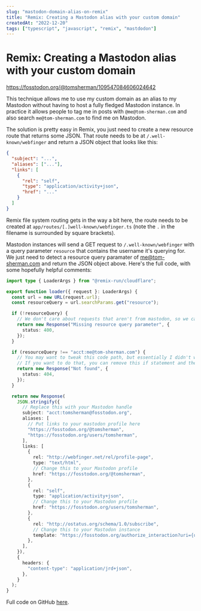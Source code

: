 ```yaml
---
slug: "mastodon-domain-alias-on-remix"
title: "Remix: Creating a Mastodon alias with your custom domain"
createdAt: "2022-12-20"
tags: ["typescript", "javascript", "remix", "mastdodon"]
---
```


# Remix: Creating a Mastodon alias with your custom domain

https://fosstodon.org/@tomsherman/109547084606024642

This technique allows me to use my custom domain as an alias to my Mastodon without having to host a fully fledged Mastodon instance. In practice it allows people to tag me in posts with `@me@tom-sherman.com` and also search `me@tom-sherman.com` to find me on Mastodon.

The solution is pretty easy in Remix, you just need to create a new resource route that returns some JSON. That route needs to be at `/.well-known/webfinger` and return a JSON object that looks like this:

```json
{
  "subject": "...",
  "aliases": ["..."],
  "links": [
    {
      "rel": "self",
      "type": "application/activity+json",
      "href": "..."
    }
  ]
}
```

Remix file system routing gets in the way a bit here, the route needs to be created at `app/routes/[.]well-known/webfinger.ts` (note the `.` in the filename is surrounded by square brackets).

Mastodon instances will send a GET request to `/.well-known/webfinger` with a query parameter `resource` that contains the username it's querying for. We just need to detect a resource query paramater of me@tom-sherman.com and return the JSON object above. Here's the full code, with some hopefully helpful comments:

```ts
import type { LoaderArgs } from "@remix-run/cloudflare";

export function loader({ request }: LoaderArgs) {
  const url = new URL(request.url);
  const resourceQuery = url.searchParams.get("resource");

  if (!resourceQuery) {
    // We don't care about requests that aren't from mastodon, so we can bail out at this point
    return new Response("Missing resource query parameter", {
      status: 400,
    });
  }

  if (resourceQuery !== "acct:me@tom-sherman.com") {
    // You may want to tweak this code path, but essentially I didn't want every username on tom-sherman.com to point to my Mastodon profile.
    // If you want to do that, you can remove this if statement and the code will work as expected. You can also include other usernames in the check if you want multiple aliases.
    return new Response("Not found", {
      status: 404,
    });
  }

  return new Response(
    JSON.stringify({
      // Replace this with your Mastodon handle
      subject: "acct:tomsherman@fosstodon.org",
      aliases: [
        // Put links to your mastodon profile here
        "https://fosstodon.org/@tomsherman",
        "https://fosstodon.org/users/tomsherman",
      ],
      links: [
        {
          rel: "http://webfinger.net/rel/profile-page",
          type: "text/html",
          // Change this to your Mastodon profile
          href: "https://fosstodon.org/@tomsherman",
        },
        {
          rel: "self",
          type: "application/activity+json",
          // Change this to your Mastodon profile
          href: "https://fosstodon.org/users/tomsherman",
        },
        {
          rel: "http://ostatus.org/schema/1.0/subscribe",
          // Change this to your Mastodon instance
          template: "https://fosstodon.org/authorize_interaction?uri={uri}",
        },
      ],
    }),
    {
      headers: {
        "content-type": "application/jrd+json",
      },
    }
  );
}
```

Full code on GitHub [here](https://github.com/tom-sherman/tom-sherman.com/blob/main/app/routes/%5B.%5Dwell-known/webfinger.ts).
